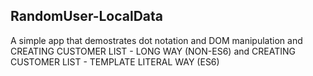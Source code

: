 ## RandomUser-LocalData

A simple app that demostrates dot notation and DOM manipulation and CREATING CUSTOMER LIST - LONG WAY (NON-ES6) and CREATING CUSTOMER LIST - TEMPLATE LITERAL WAY (ES6)
